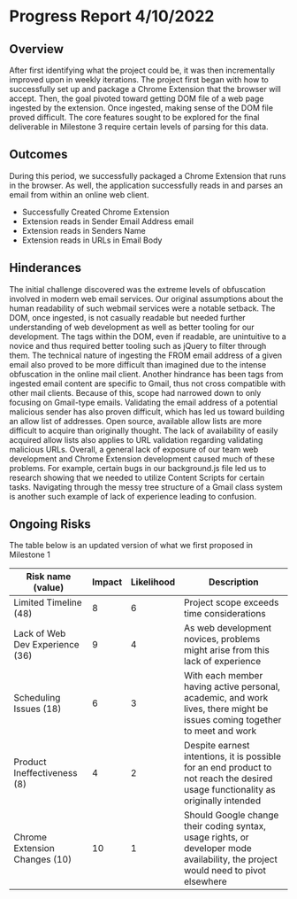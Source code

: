 
# Progress Report 4/10/2022
## Overview

After first identifying what the project could be, it was then incrementally improved upon in weekly iterations. The project first began with how to successfully set up and package a Chrome Extension that the browser will accept. Then, the goal pivoted toward getting DOM file of a web page ingested by the extension. Once ingested, making sense of the DOM file proved difficult. The core features sought to be explored for the final deliverable in Milestone 3 require certain levels of parsing for this data.

## Outcomes

During this period, we successfully packaged a Chrome Extension that runs in the browser. As well, the application successfully reads in and parses an email from within an online web client.

* Successfully Created Chrome Extension
* Extension reads in Sender Email Address email
* Extension reads in Senders Name
* Extension reads in URLs in Email Body

## Hinderances

The initial challenge discovered was the extreme levels of obfuscation involved in modern web email services. Our original assumptions about the human readability of such webmail services were a notable setback. The DOM, once ingested, is not casually readable but needed further understanding of web development as well as better tooling for our development. The tags within the DOM, even if readable, are unintuitive to a novice and thus required better tooling such as jQuery to filter through them. The technical nature of ingesting the FROM email address of a given email also proved to be more difficult than imagined due to the intense obfuscation in the online mail client. Another hindrance has been tags from ingested email content are specific to Gmail, thus not cross compatible with other mail clients. Because of this, scope had narrowed down to only focusing on Gmail-type emails. Validating the email address of a potential malicious sender has also proven difficult, which has led us toward building an allow list of addresses. Open source, available allow lists are more difficult to acquire than originally thought. The lack of availability of easily acquired allow lists also applies to URL validation regarding validating malicious URLs. Overall, a general lack of exposure of our team web development and Chrome Extension development caused much of these problems. For example, certain bugs in our background.js file led us to research showing that we needed to utilize Content Scripts for certain tasks. Navigating through the messy tree structure of a Gmail class system is another such example of lack of experience leading to confusion.

## Ongoing Risks

The table below is an updated version of what we first proposed in Milestone 1

|Risk name (value)   | Impact     | Likelihood | Description |
|-------------------|------------|------------|-------------|
|Limited Timeline (48) | 8 | 6 | Project scope exceeds time considerations |
|Lack of Web Dev Experience (36) | 9 | 4 | As web development novices, problems might arise from this lack of experience  |
|Scheduling Issues (18) | 6 | 3 | With each member having active personal, academic, and work lives, there might be issues coming together to meet and work |
|Product Ineffectiveness (8) | 4 | 2 | Despite earnest intentions, it is possible for an end product to not reach the desired usage functionality as originally intended  | 
|Chrome Extension Changes (10) | 10 | 1 | Should Google change their coding syntax, usage rights, or developer mode availability, the project would need to pivot elsewhere  |

